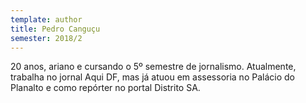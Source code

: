 ```yaml
---
template: author
title: Pedro Canguçu
semester: 2018/2
---
```

20 anos, ariano e cursando o 5º semestre de jornalismo. Atualmente, trabalha no jornal Aqui DF, mas já atuou em assessoria no Palácio do Planalto e como repórter no portal Distrito SA.

